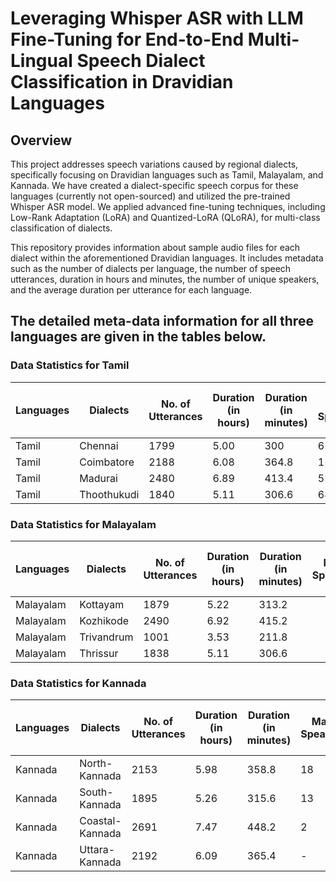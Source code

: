 # Leveraging Whisper ASR with LLM Fine-Tuning for End-to-End Multi-Lingual Speech Dialect Classification in Dravidian Languages

## Overview
This project addresses speech variations caused by regional dialects, specifically focusing on Dravidian languages such as Tamil, Malayalam, and Kannada. We have created a dialect-specific speech corpus for these languages (currently not open-sourced) and utilized the pre-trained Whisper ASR model. We applied advanced fine-tuning techniques, including Low-Rank Adaptation (LoRA) and Quantized-LoRA (QLoRA), for multi-class classification of dialects.

This repository provides information about sample audio files for each dialect within the aforementioned Dravidian languages. It includes metadata such as the number of dialects per language, the number of speech utterances, duration in hours and minutes, the number of unique speakers, and the average duration per utterance for each language. 

## The detailed meta-data information for all three languages are given in the tables below.

### Data Statistics for Tamil

| Languages | Dialects    | No. of Utterances | Duration (in hours) | Duration (in minutes) | Male Speakers | Female Speakers | Total Unique Speakers | Average Duration per Utterance |
|-----------|-------------|-------------------|----------------------|------------------------|---------------|-----------------|------------------------|----------------------------------|
| Tamil   | Chennai     | 1799              | 5.00                 | 300                    | 65            | 28              | 93                     | 10                               |
| Tamil     | Coimbatore  | 2188              | 6.08                 | 364.8                  | 15            | 6               | 21                     | 10                               |
| Tamil     | Madurai     | 2480              | 6.89                 | 413.4                  | 52            | 17              | 69                     | 10                               |
| Tamil     | Thoothukudi | 1840              | 5.11                 | 306.6                  | 68            | 34              | 102                    | 10                               |


### Data Statistics for Malayalam
| Languages | Dialects    | No. of Utterances | Duration (in hours) | Duration (in minutes) | Male Speakers | Female Speakers | Total Unique Speakers | Average Duration per Utterance |
|-----------|-------------|-------------------|----------------------|------------------------|---------------|-----------------|------------------------|----------------------------------|
|  Malayalam    | Kottayam     | 1879              | 5.22                 | 313.2                    |             |               |                      | 10                               |
| Malayalam     | Kozhikode  | 2490              | 6.92                 | 415.2                  |             |                |                      | 10                               |
| Malayalam     | Trivandrum     | 1001              | 3.53                 | 211.8                  |             |               |                      | 10                               |
| Malayalam     | Thrissur | 1838              | 5.11                 | 306.6                  |             |               |                     | 10                               |


### Data Statistics for Kannada
| Languages | Dialects    | No. of Utterances | Duration (in hours) | Duration (in minutes) | Male Speakers | Female Speakers | Total Unique Speakers | Average Duration per Utterance |
|-----------|-------------|-------------------|----------------------|------------------------|---------------|-----------------|------------------------|----------------------------------|
|  Kannada    | North-Kannada     | 2153              | 5.98                 | 358.8                    |   18          |        8       |        26              | 10                               |
| Kannada     | South-Kannada  | 1895              | 5.26                 | 315.6                  |      13       |  2              |       15               | 10                               |
| Kannada     | Coastal-Kannada     | 2691              | 7.47                 | 448.2                  |     2        |         -      |         2             | 10                               |
| Kannada     | Uttara-Kannada | 2192              | 6.09                 | 365.4                  |     -        |        1       |            1         | 10                               |

